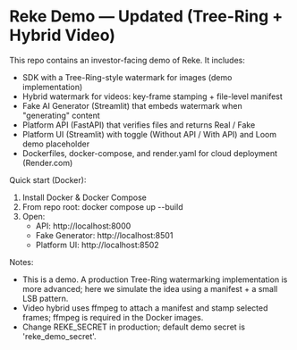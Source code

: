 # Reke Demo — Updated (Tree-Ring + Hybrid Video)

This repo contains an investor-facing demo of Reke. It includes:
- SDK with a Tree-Ring-style watermark for images (demo implementation)
- Hybrid watermark for videos: key-frame stamping + file-level manifest
- Fake AI Generator (Streamlit) that embeds watermark when "generating" content
- Platform API (FastAPI) that verifies files and returns Real / Fake
- Platform UI (Streamlit) with toggle (Without API / With API) and Loom demo placeholder
- Dockerfiles, docker-compose, and render.yaml for cloud deployment (Render.com)

Quick start (Docker):
1. Install Docker & Docker Compose
2. From repo root:
   docker compose up --build
3. Open:
   - API: http://localhost:8000
   - Fake Generator: http://localhost:8501
   - Platform UI: http://localhost:8502

Notes:
- This is a demo. A production Tree-Ring watermarking implementation is more advanced; here we simulate the idea using a manifest + a small LSB pattern.
- Video hybrid uses ffmpeg to attach a manifest and stamp selected frames; ffmpeg is required in the Docker images.
- Change REKE_SECRET in production; default demo secret is 'reke_demo_secret'.
